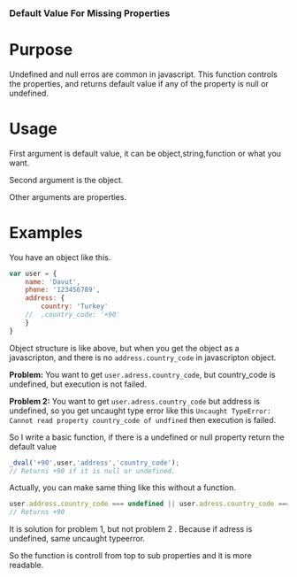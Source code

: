 ### Default Value For Missing Properties ###

# Purpose #

Undefined and null erros are common in javascript. This function controls the properties, and returns default value if any of the property is null or undefined.

# Usage #

First argument is default value, it can be object,string,function or what you want.

Second argument is the object. 

Other arguments are properties.

# Examples #

You have an object like this.
```javascript
var user = {
    name: 'Davut',
    phone: '123456789',
    address: {
        country: 'Turkey'
    //  ,country_code: '+90'
    }
}
```
Object structure is like above, but when you get the object as a javascripton, and there is no `address.country_code` in javascripton object.

**Problem:** You want to get `user.adress.country_code`, but country_code is undefined, but execution is not failed.

**Problem 2:** You want to get `user.adress.country_code` but address is undefined, so you get uncaught type error like this
`Uncaught TypeError: Cannot read property country_code of undfined`
then execution is failed. 

So I write a basic function, if there is a undefined or null property return the default value

```javascript
_dval('+90',user,'address','country_code');
// Returns +90 if it is null or undefined.
```

Actually, you can make same thing like this without a function.
```javascript
user.address.country_code === undefined || user.adress.country_code === null ? '+90' : user.address.country_code
// Returns +90
```
It is solution for problem 1, but not problem 2 . Because if adress is undefined, same uncaught typeerror.

So the function is controll from top to sub properties and it is more readable.